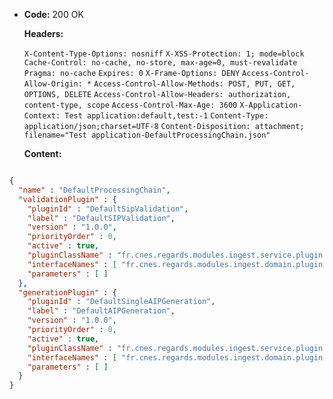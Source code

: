 * **Code:** 200 OK

  **Headers:**

  `X-Content-Type-Options: nosniff`
  `X-XSS-Protection: 1; mode=block`
  `Cache-Control: no-cache, no-store, max-age=0, must-revalidate`
  `Pragma: no-cache`
  `Expires: 0`
  `X-Frame-Options: DENY`
  `Access-Control-Allow-Origin: *`
  `Access-Control-Allow-Methods: POST, PUT, GET, OPTIONS, DELETE`
  `Access-Control-Allow-Headers: authorization, content-type, scope`
  `Access-Control-Max-Age: 3600`
  `X-Application-Context: Test application:default,test:-1`
  `Content-Type: application/json;charset=UTF-8`
  `Content-Disposition: attachment; filename="Test application-DefaultProcessingChain.json"`

  **Content:**

```json

{
  "name" : "DefaultProcessingChain",
  "validationPlugin" : {
    "pluginId" : "DefaultSipValidation",
    "label" : "DefaultSIPValidation",
    "version" : "1.0.0",
    "priorityOrder" : 0,
    "active" : true,
    "pluginClassName" : "fr.cnes.regards.modules.ingest.service.plugin.DefaultSipValidation",
    "interfaceNames" : [ "fr.cnes.regards.modules.ingest.domain.plugin.ISipValidation" ],
    "parameters" : [ ]
  },
  "generationPlugin" : {
    "pluginId" : "DefaultSingleAIPGeneration",
    "label" : "DefaultAIPGeneration",
    "version" : "1.0.0",
    "priorityOrder" : 0,
    "active" : true,
    "pluginClassName" : "fr.cnes.regards.modules.ingest.service.plugin.DefaultSingleAIPGeneration",
    "interfaceNames" : [ "fr.cnes.regards.modules.ingest.domain.plugin.IAipGeneration" ],
    "parameters" : [ ]
  }
}
```
